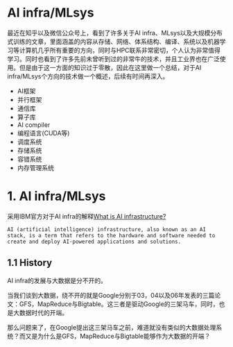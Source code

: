 # AI infra/MLsys

最近在知乎以及微信公众号上，看到了许多关于AI infra、MLsys以及大规模分布式训练的文章，里面涵盖的内容从存储、网络、体系结构、编译、系统以及机器学习等计算机几乎所有重要的方向，同时与HPC联系非常密切，个人认为非常值得学习。同时也看到了许多先前未曾听到过的非常牛的技术，并且工业界也在广泛使用。但是由于这一方面的知识过于零散，因此在这里做一个总结，对于AI infra/MLsys个方向的技术做一个概述，后续有时间再深入。

- AI框架
- 并行框架
- 通信库
- 算子库
- AI compiler
- 编程语言(CUDA等)
- 调度系统
- 存储系统
- 容错系统
- 内存管理系统

# 1. AI infra/MLsys

采用IBM官方对于AI infra的解释[What is AI infrastructure?](https://www.ibm.com/topics/ai-infrastructure)

```
AI (artificial intelligence) infrastructure, also known as an AI stack, is a term that refers to the hardware and software needed to create and deploy AI-powered applications and solutions. 
```



## 1.1 History

AI infra的发展与大数据是分不开的。

当我们谈到大数据，绕不开的就是Google分别于03，04以及06年发表的三篇论文：GFS，MapReduce与Bigtable。这三者是驱动Google的三架马车，同时，也是大数据时代的开端。

那么问题来了，在Google提出这三架马车之前，难道就没有类似的大数据处理系统？而又是为什么是GFS，MapReduce与Bigtable能够作为大数据的开端？

